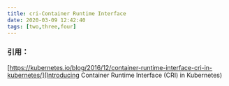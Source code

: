 ```yaml
---
title: cri-Container Runtime Interface
date: 2020-03-09 12:42:40
tags: [two,three,four]
---
```



### 引用：
[https://kubernetes.io/blog/2016/12/container-runtime-interface-cri-in-kubernetes/](Introducing Container Runtime Interface (CRI) in Kubernetes)